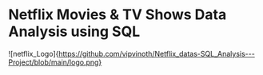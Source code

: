 # Netflix Movies & TV Shows Data Analysis using SQL

![netflix_Logo]{https://github.com/vipvinoth/Netflix_datas-SQL_Analysis---Project/blob/main/logo.png}
